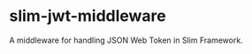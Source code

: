 slim-jwt-middleware
===================

A middleware for handling JSON Web Token in Slim Framework.
